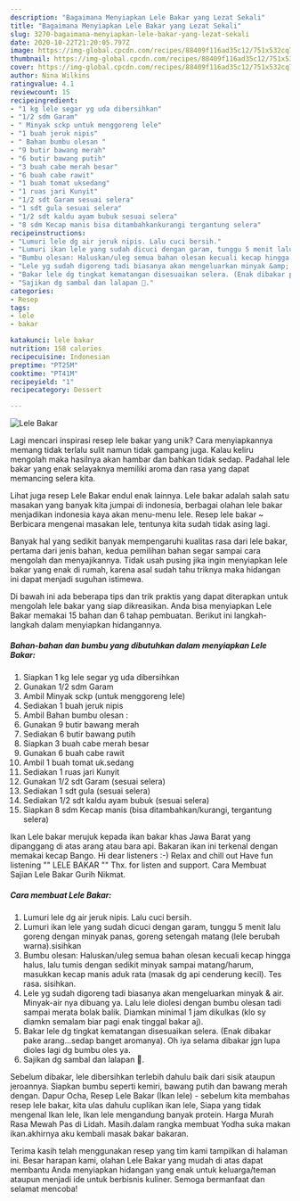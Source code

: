 ```yaml
---
description: "Bagaimana Menyiapkan Lele Bakar yang Lezat Sekali"
title: "Bagaimana Menyiapkan Lele Bakar yang Lezat Sekali"
slug: 3270-bagaimana-menyiapkan-lele-bakar-yang-lezat-sekali
date: 2020-10-22T21:20:05.797Z
image: https://img-global.cpcdn.com/recipes/88409f116ad35c12/751x532cq70/lele-bakar-foto-resep-utama.jpg
thumbnail: https://img-global.cpcdn.com/recipes/88409f116ad35c12/751x532cq70/lele-bakar-foto-resep-utama.jpg
cover: https://img-global.cpcdn.com/recipes/88409f116ad35c12/751x532cq70/lele-bakar-foto-resep-utama.jpg
author: Nina Wilkins
ratingvalue: 4.1
reviewcount: 15
recipeingredient:
- "1 kg lele segar yg uda dibersihkan"
- "1/2 sdm Garam"
- " Minyak sckp untuk menggoreng lele"
- "1 buah jeruk nipis"
- " Bahan bumbu olesan "
- "9 butir bawang merah"
- "6 butir bawang putih"
- "3 buah cabe merah besar"
- "6 buah cabe rawit"
- "1 buah tomat uksedang"
- "1 ruas jari Kunyit"
- "1/2 sdt Garam sesuai selera"
- "1 sdt gula sesuai selera"
- "1/2 sdt kaldu ayam bubuk sesuai selera"
- "8 sdm Kecap manis bisa ditambahkankurangi tergantung selera"
recipeinstructions:
- "Lumuri lele dg air jeruk nipis. Lalu cuci bersih."
- "Lumuri ikan lele yang sudah dicuci dengan garam, tunggu 5 menit lalu goreng dengan minyak panas, goreng setengah matang (lele berubah warna).sisihkan"
- "Bumbu olesan: Haluskan/uleg semua bahan olesan kecuali kecap hingga halus, lalu tumis dengan sedikit minyak sampai matang/harum, masukkan kecap manis aduk rata (masak dg api cenderung kecil). Tes rasa. sisihkan."
- "Lele yg sudah digoreng tadi biasanya akan mengeluarkan minyak &amp; air. Minyak-air nya dibuang ya. Lalu lele diolesi dengan bumbu olesan tadi sampai merata bolak balik. Diamkan minimal 1 jam dikulkas (klo sy diamkn semalam biar pagi enak tinggal bakar aj)."
- "Bakar lele dg tingkat kematangan disesuaikan selera. (Enak dibakar pake arang...sedap banget aromanya). Oh iya selama dibakar jgn lupa dioles lagi dg bumbu oles ya."
- "Sajikan dg sambal dan lalapan 🥒."
categories:
- Resep
tags:
- lele
- bakar

katakunci: lele bakar 
nutrition: 158 calories
recipecuisine: Indonesian
preptime: "PT25M"
cooktime: "PT41M"
recipeyield: "1"
recipecategory: Dessert

---
```



![Lele Bakar](https://img-global.cpcdn.com/recipes/88409f116ad35c12/751x532cq70/lele-bakar-foto-resep-utama.jpg)

Lagi mencari inspirasi resep lele bakar yang unik? Cara menyiapkannya memang tidak terlalu sulit namun tidak gampang juga. Kalau keliru mengolah maka hasilnya akan hambar dan bahkan tidak sedap. Padahal lele bakar yang enak selayaknya memiliki aroma dan rasa yang dapat memancing selera kita.

Lihat juga resep Lele Bakar endul enak lainnya. Lele bakar adalah salah satu masakan yang banyak kita jumpai di indonesia, berbagai olahan lele bakar menjadikan indonesia kaya akan menu-menu lele. Resep lele bakar ~ Berbicara mengenai masakan lele, tentunya kita sudah tidak asing lagi.

Banyak hal yang sedikit banyak mempengaruhi kualitas rasa dari lele bakar, pertama dari jenis bahan, kedua pemilihan bahan segar sampai cara mengolah dan menyajikannya. Tidak usah pusing jika ingin menyiapkan lele bakar yang enak di rumah, karena asal sudah tahu triknya maka hidangan ini dapat menjadi suguhan istimewa.


Di bawah ini ada beberapa tips dan trik praktis yang dapat diterapkan untuk mengolah lele bakar yang siap dikreasikan. Anda bisa menyiapkan Lele Bakar memakai 15 bahan dan 6 tahap pembuatan. Berikut ini langkah-langkah dalam menyiapkan hidangannya.

<!--inarticleads1-->

##### Bahan-bahan dan bumbu yang dibutuhkan dalam menyiapkan Lele Bakar:

1. Siapkan 1 kg lele segar yg uda dibersihkan
1. Gunakan 1/2 sdm Garam
1. Ambil  Minyak sckp (untuk menggoreng lele)
1. Sediakan 1 buah jeruk nipis
1. Ambil  Bahan bumbu olesan :
1. Gunakan 9 butir bawang merah
1. Sediakan 6 butir bawang putih
1. Siapkan 3 buah cabe merah besar
1. Gunakan 6 buah cabe rawit
1. Ambil 1 buah tomat uk.sedang
1. Sediakan 1 ruas jari Kunyit
1. Gunakan 1/2 sdt Garam (sesuai selera)
1. Sediakan 1 sdt gula (sesuai selera)
1. Sediakan 1/2 sdt kaldu ayam bubuk (sesuai selera)
1. Siapkan 8 sdm Kecap manis (bisa ditambahkan/kurangi, tergantung selera)


Ikan Lele bakar merujuk kepada ikan bakar khas Jawa Barat yang dipanggang di atas arang atau bara api. Bakaran ikan ini terkenal dengan memakai kecap Bango. Hi dear listeners :-) Relax and chill out Have fun listening &#34;&#34; LELE BAKAR &#34;&#34; Thx. for listen and support. Cara Membuat Sajian Lele Bakar Gurih Nikmat. 

<!--inarticleads2-->

##### Cara membuat Lele Bakar:

1. Lumuri lele dg air jeruk nipis. Lalu cuci bersih.
1. Lumuri ikan lele yang sudah dicuci dengan garam, tunggu 5 menit lalu goreng dengan minyak panas, goreng setengah matang (lele berubah warna).sisihkan
1. Bumbu olesan: Haluskan/uleg semua bahan olesan kecuali kecap hingga halus, lalu tumis dengan sedikit minyak sampai matang/harum, masukkan kecap manis aduk rata (masak dg api cenderung kecil). Tes rasa. sisihkan.
1. Lele yg sudah digoreng tadi biasanya akan mengeluarkan minyak &amp; air. Minyak-air nya dibuang ya. Lalu lele diolesi dengan bumbu olesan tadi sampai merata bolak balik. Diamkan minimal 1 jam dikulkas (klo sy diamkn semalam biar pagi enak tinggal bakar aj).
1. Bakar lele dg tingkat kematangan disesuaikan selera. (Enak dibakar pake arang...sedap banget aromanya). Oh iya selama dibakar jgn lupa dioles lagi dg bumbu oles ya.
1. Sajikan dg sambal dan lalapan 🥒.


Sebelum dibakar, lele dibersihkan terlebih dahulu baik dari sisik ataupun jeroannya. Siapkan bumbu seperti kemiri, bawang putih dan bawang merah dengan. Dapur Ocha, Resep Lele Bakar (Ikan lele) - sebelum kita membahas resep lele bakar, kita ulas dahulu cuplikan ikan lele, Siapa yang tidak mengenal Ikan lele, Ikan lele mengandung banyak protein. Harga Murah Rasa Mewah Pas di Lidah. Masih.dalam rangka membuat Yodha suka makan ikan.akhirnya aku kembali masak bakar bakaran. 

Terima kasih telah menggunakan resep yang tim kami tampilkan di halaman ini. Besar harapan kami, olahan Lele Bakar yang mudah di atas dapat membantu Anda menyiapkan hidangan yang enak untuk keluarga/teman ataupun menjadi ide untuk berbisnis kuliner. Semoga bermanfaat dan selamat mencoba!
